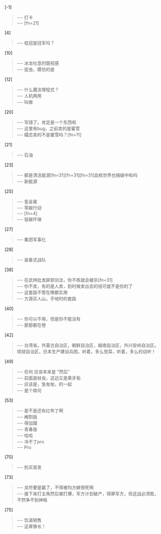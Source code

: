 
[-1] 
>--- 打卡<br>
>--- [fn=21]<br>

[4] 
>--- 桂冠是冠军吗？<br>

[10] 
>--- 冰龙吐息的既视感<br>
>--- 捉虫，模仿的是<br>

[12] 
>--- 什么魔法增程式？<br>
>--- 人机两用<br>
>--- 叫做<br>

[20] 
>--- 写错了。肯定是一个东西啦<br>
>--- 这里有bug，之前卖的是蜜雪<br>
>--- 孀恋卖的不是蜜雪吗？[fn=11]<br>

[21] 
>--- 石油<br>

[23] 
>--- 都是清洁能源[fn=31][fn=31][fn=31]血核世界也搞碳中和吗<br>
>--- 新能源<br>

[25] 
>--- 氢金属<br>
>--- 零碳行动<br>
>--- [fn=4]<br>
>--- 低碳环保<br>

[27] 
>--- 集团军事化<br>

[28] 
>--- 装备式战队<br>

[38] 
>--- 在武林批发辟邪剑法，你不练就会被杀[fn=31]<br>
>--- 你不卖，有的是人卖，到时候卖出去的钱可就不是你的了<br>
>--- 这套路不管在哪都实用<br>
>--- 方源买人山，乎地时的套路<br>

[40] 
>--- 你可以不用，但是你不能没有<br>
>--- 那那都在卷<br>

[42] 
>--- 台湾省。外蒙古自治区，朝鲜自治区，越南自治区，外兴安岭自治区。琉球自治区，日本生产建设兵团。听着，多么悦耳，听着，多么的动听！<br>

[49] 
>--- 任何  应该本来是  "然后"<br>
>--- 前面是蛀虫，这边又是黄牙垢<br>
>--- 应该是，急匆匆，的一起<br>
>--- 是个病句<br>

[53] 
>--- 是不是还有红布丁啊<br>
>--- 阉割版<br>
>--- 得加錢<br>
>--- 青春版<br>
>--- 哈哈<br>
>--- 冷不丁pro<br>
>--- Pro<br>

[70] 
>--- 别买首发<br>

[73] 
>--- 龙符要是赢了，不得被均方嫉恨死啊<br>
>--- 接下来打主角然后被打爆，军方计划破产，得罪军方，但这战必须胜，不然争不到神格<br>

[75] 
>--- 饥渴销售<br>
>--- 这章够长！<br>
